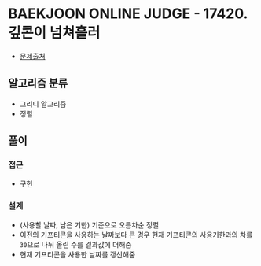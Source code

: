 # BAEKJOON ONLINE JUDGE - 17420. 깊콘이 넘쳐흘러

- [문제출처](https://www.acmicpc.net/problem/17420 '17420. 깊콘이 넘쳐흘러')

## 알고리즘 분류

- 그리디 알고리즘
- 정렬

## 풀이

### 접근

- 구현

### 설계

- (사용할 날짜, 남은 기한) 기준으로 오름차순 정렬
- 이전의 기프티콘을 사용하는 날짜보다 큰 경우 현재 기프티콘의 사용기한과의 차를 `30`으로 나눠 올린 수를 결과값에 더해줌
- 현재 기프티콘을 사용한 날짜를 갱신해줌

